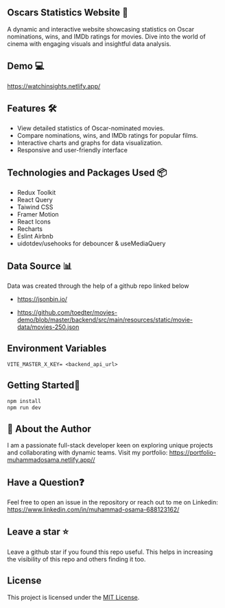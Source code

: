 
## Oscars Statistics Website 🎥

A dynamic and interactive website showcasing statistics on Oscar nominations, wins, and IMDb ratings for movies. Dive into the world of cinema with engaging visuals and insightful data analysis.

## Demo 💻

https://watchinsights.netlify.app/


## Features 🛠 

- View detailed statistics of Oscar-nominated movies.
- Compare nominations, wins, and IMDb ratings for popular films.
- Interactive charts and graphs for data visualization.
- Responsive and user-friendly interface

## Technologies and Packages Used 📦
- Redux Toolkit
- React Query
- Taiwind CSS
- Framer Motion
- React Icons
- Recharts
- Eslint Airbnb
- uidotdev/usehooks for debouncer & useMediaQuery

## Data Source 📊
Data was created through the help of a github repo linked below
- https://jsonbin.io/

- https://github.com/toedter/movies-demo/blob/master/backend/src/main/resources/static/movie-data/movies-250.json

##  Environment Variables
```VITE_MASTER_X_KEY= <backend_api_url>```


## Getting Started🚀
```javascript
npm install
npm run dev
```

## 🌟 About the Author
I am a passionate full-stack developer keen on exploring unique projects and collaborating with dynamic teams. Visit my portfolio: 
https://portfolio-muhammadosama.netlify.app//


## Have a Question❓
Feel free to open an issue in the repository or reach out to me on Linkedin: https://www.linkedin.com/in/muhammad-osama-688123162/ 

## Leave a star  ⭐
Leave a github star if you found this repo useful. This helps in increasing the visibility of this repo and others finding it too.

## License

This project is licensed under the [MIT License](LICENSE).
